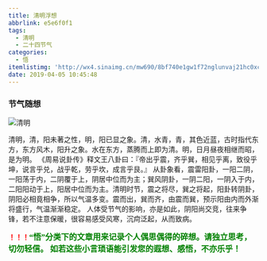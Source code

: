 ```yaml
---
title: 清明浮想
abbrlink: e5e6f0f1
tags:
  - 清明
  - 二十四节气
categories:
  - 悟
itemlistimg: 'http://wx4.sinaimg.cn/mw690/8bf740e1gw1f72nglunvaj21hc0xcqej.jpg'
date: 2019-04-05 10:45:48
---
```

### 节气随想

![清明](http://wx4.sinaimg.cn/mw690/8bf740e1gw1f72nglunvaj21hc0xcqej.jpg)

清明，清，阳未著之性，明，阳已显之象。清，水青，青，其色近蓝，古时指代东方，东方风木，阳升之象。水在东方，蒸腾而上即为清。明，日月昼夜相继而昭，是为明。
《周易说卦传》释文王八卦曰：『帝出乎震，齐乎巽，相见乎离，致役乎坤，说言乎兑，战乎乾，劳乎坎，成言乎艮。』
从卦象看，震雷阳卦，一阳二阴，一阳荡于内，二阴覆于上，阴居中位而为主；巽风阴卦，一阴二阳，一阴入于内，二阳阳动于上，阳居中位而为主。清明时节，震之将尽，巽之将起，阳卦转阴卦，阴阳必相竟相争，所以气温多变。震而出，巽而齐，由震而巽，预示阳由内而外渐将盛行，气温渐渐稳定。
人体受节气的影响，亦是如此，阴阳尚交竞，往来争锋，若不注意保暖，很容易感受风寒，沉疴泛起，从而致病。



**<font color=red>！！！</font><font color=green face=微软雅黑 size=3>“悟”分类下的文章用来记录个人偶思偶得的碎想。请独立思考，切勿轻信。 如若这些小言琐语能引发您的遐想、感悟，不亦乐乎！</font>**